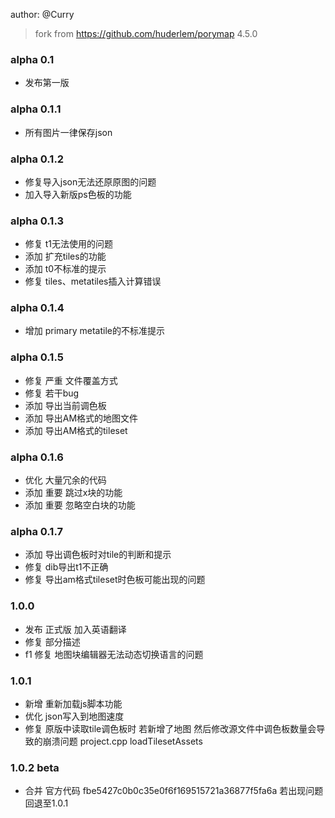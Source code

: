 author: @Curry

> fork from https://github.com/huderlem/porymap 4.5.0

### alpha 0.1
- 发布第一版

### alpha 0.1.1
- 所有图片一律保存json

### alpha 0.1.2
- 修复导入json无法还原原图的问题
- 加入导入新版ps色板的功能

### alpha 0.1.3
- 修复 t1无法使用的问题
- 添加 扩充tiles的功能
- 添加 t0不标准的提示
- 修复 tiles、metatiles插入计算错误

### alpha 0.1.4
- 增加 primary metatile的不标准提示

### alpha 0.1.5
- 修复 严重 文件覆盖方式
- 修复 若干bug
- 添加 导出当前调色板
- 添加 导出AM格式的地图文件
- 添加 导出AM格式的tileset

### alpha 0.1.6
- 优化 大量冗余的代码
- 添加 重要 跳过x块的功能
- 添加 重要 忽略空白块的功能

### alpha 0.1.7
- 添加 导出调色板时对tile的判断和提示
- 修复 dib导出t1不正确
- 修复 导出am格式tileset时色板可能出现的问题

### 1.0.0
- 发布 正式版 加入英语翻译
- 修复 部分描述
- f1 修复 地图块编辑器无法动态切换语言的问题

### 1.0.1
- 新增 重新加载js脚本功能
- 优化 json写入到地图速度
- 修复 原版中读取tile调色板时 若新增了地图 然后修改源文件中调色板数量会导致的崩溃问题 project.cpp loadTilesetAssets

### 1.0.2 beta
- 合并 官方代码 fbe5427c0b0c35e0f6f169515721a36877f5fa6a 若出现问题 回退至1.0.1
